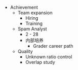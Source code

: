 - Achievement
	- Team expansion
		- Hiring
		- Training
	- Spam Analyst
		- 2  - 28
		- 内部培养
			- Grader career path
	- Quality
		- Unknown ratio control
		- Overlap study